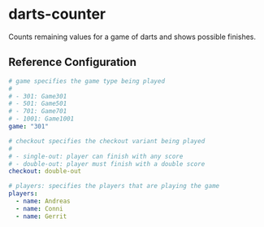 # darts-counter

Counts remaining values for a game of darts and shows possible finishes.

## Reference Configuration

```yaml
# game specifies the game type being played
#
# - 301: Game301
# - 501: Game501
# - 701: Game701
# - 1001: Game1001
game: "301"

# checkout specifies the checkout variant being played
#
# - single-out: player can finish with any score
# - double-out: player must finish with a double score
checkout: double-out

# players: specifies the players that are playing the game
players:
  - name: Andreas
  - name: Conni
  - name: Gerrit
```